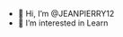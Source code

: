 - 👋 Hi, I’m @JEANPIERRY12
- 👀 I’m interested in Learn


<!---
JEANPIERRY12/JEANPIERRY12 is a ✨ special ✨ repository because its `README.md` (this file) appears on your GitHub profile.
You can click the Preview link to take a look at your changes.
--->
